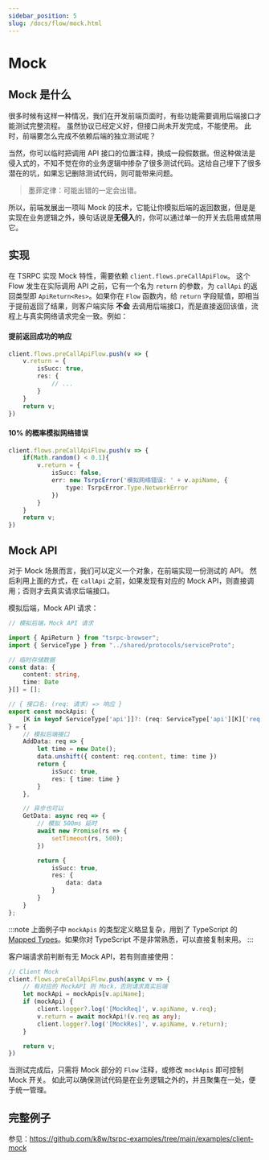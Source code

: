 ```yaml
---
sidebar_position: 5
slug: /docs/flow/mock.html
---
```


# Mock

## Mock 是什么
很多时候有这样一种情况，我们在开发前端页面时，有些功能需要调用后端接口才能测试完整流程。
虽然协议已经定义好，但接口尚未开发完成，不能使用。
此时，前端要怎么完成不依赖后端的独立测试呢？

当然，你可以临时把调用 API 接口的位置注释，换成一段假数据。但这种做法是侵入式的，不知不觉在你的业务逻辑中掺杂了很多测试代码。这给自己埋下了很多潜在的坑，如果忘记删除测试代码，则可能带来问题。

> 墨菲定律：可能出错的一定会出错。

所以，前端发展出一项叫 Mock 的技术，它能让你模拟后端的返回数据，但是是实现在业务逻辑之外，换句话说是**无侵入**的，你可以通过单一的开关去启用或禁用它。

## 实现

在 TSRPC 实现 Mock 特性，需要依赖 `client.flows.preCallApiFlow`。
这个 Flow 发生在实际调用 API 之前，它有一个名为 `return` 的参数，为 `callApi` 的返回类型即 `ApiReturn<Res>`。如果你在 `Flow` 函数内，给 `return` 字段赋值，即相当于提前返回了结果，则客户端实际 **不会** 去调用后端接口，而是直接返回该值，流程上与真实网络请求完全一致。例如：

#### 提前返回成功的响应
```ts
client.flows.preCallApiFlow.push(v => {
    v.return = {
        isSucc: true,
        res: {
            // ...
        }
    }
    return v;
})
```

#### 10% 的概率模拟网络错误
```ts
client.flows.preCallApiFlow.push(v => {
    if(Math.random() < 0.1){
        v.return = {
            isSucc: false,
            err: new TsrpcError('模拟网络错误: ' + v.apiName, {
                type: TsrpcError.Type.NetworkError
            })
        }
    }
    return v;
})
```

## Mock API

对于 Mock 场景而言，我们可以定义一个对象，在前端实现一份测试的 API。
然后利用上面的方式，在 `callApi` 之前，如果发现有对应的 Mock API，则直接调用；否则才去真实请求后端接口。

模拟后端，Mock API 请求：
```ts
// 模拟后端，Mock API 请求

import { ApiReturn } from "tsrpc-browser";
import { ServiceType } from "../shared/protocols/serviceProto";

// 临时存储数据
const data: {
    content: string,
    time: Date
}[] = [];

// { 接口名: (req: 请求) => 响应 }
export const mockApis: {
    [K in keyof ServiceType['api']]?: (req: ServiceType['api'][K]['req']) => ApiReturn<ServiceType['api'][K]['res']> | Promise<ApiReturn<ServiceType['api'][K]['res']>> 
} = {
    // 模拟后端接口
    AddData: req => {
        let time = new Date();
        data.unshift({ content: req.content, time: time })
        return {
            isSucc: true,
            res: { time: time }
        }
    },

    // 异步也可以
    GetData: async req => {
        // 模拟 500ms 延时
        await new Promise(rs => {
            setTimeout(rs, 500);
        })

        return {
            isSucc: true,
            res: {
                data: data
            }
        }
    }
};
```

:::note
上面例子中 `mockApis` 的类型定义略显复杂，用到了 TypeScript 的 [Mapped Types](https://www.typescriptlang.org/docs/handbook/2/mapped-types.html)。如果你对 TypeScript 不是非常熟悉，可以直接复制来用。
:::

客户端请求前判断有无 Mock API，若有则直接使用：
```ts
// Client Mock
client.flows.preCallApiFlow.push(async v => {
    // 有对应的 MockAPI 则 Mock，否则请求真实后端
    let mockApi = mockApis[v.apiName];
    if (mockApi) {
        client.logger?.log('[MockReq]', v.apiName, v.req);
        v.return = await mockApi!(v.req as any);
        client.logger?.log('[MockRes]', v.apiName, v.return);
    }

    return v;
})
```

当测试完成后，只需将 Mock 部分的 `Flow` 注释，或修改 `mockApis` 即可控制 Mock 开关。
如此可以确保测试代码是在业务逻辑之外的，并且聚集在一处，便于统一管理。

## 完整例子

参见：https://github.com/k8w/tsrpc-examples/tree/main/examples/client-mock